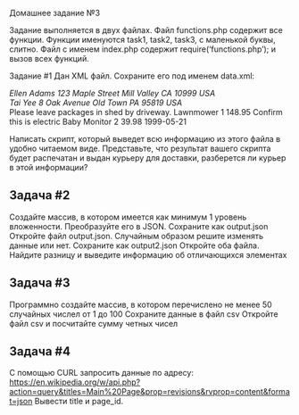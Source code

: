 Домашнее задание №3

Задание выполняется в двух файлах. Файл functions.php содержит все функции. Функции именуются task1, task2, task3, с маленькой буквы, слитно. Файл с именем index.php содержит require(‘functions.php’); и вызов всех функций.

Задание #1
Дан XML файл. Сохраните его под именем data.xml:
<?xml version="1.0"?>
<PurchaseOrder PurchaseOrderNumber="99503" OrderDate="1999-10-20">
  <Address Type="Shipping">
    <Name>Ellen Adams</Name>
    <Street>123 Maple Street</Street>
    <City>Mill Valley</City>
    <State>CA</State>
    <Zip>10999</Zip>
    <Country>USA</Country>
  </Address>
  <Address Type="Billing">
    <Name>Tai Yee</Name>
    <Street>8 Oak Avenue</Street>
    <City>Old Town</City>
    <State>PA</State>
    <Zip>95819</Zip>
    <Country>USA</Country>
  </Address>
  <DeliveryNotes>Please leave packages in shed by driveway.</DeliveryNotes>
  <Items>
    <Item PartNumber="872-AA">
      <ProductName>Lawnmower</ProductName>
      <Quantity>1</Quantity>
      <USPrice>148.95</USPrice>
      <Comment>Confirm this is electric</Comment>
    </Item>
    <Item PartNumber="926-AA">
      <ProductName>Baby Monitor</ProductName>
      <Quantity>2</Quantity>
      <USPrice>39.98</USPrice>
      <ShipDate>1999-05-21</ShipDate>
    </Item>
  </Items>
</PurchaseOrder>

Написать скрипт, который выведет всю информацию из этого файла в удобно читаемом виде. Представьте, что результат вашего скрипта будет распечатан и выдан курьеру для доставки, разберется ли курьер в этой информации?

## Задача #2

Создайте массив, в котором имеется как минимум 1 уровень вложенности. Преобразуйте его в JSON.  Сохраните как output.json
Откройте файл output.json. Случайным образом решите изменять данные или нет. Сохраните как output2.json
Откройте оба файла. Найдите разницу и выведите информацию об отличающихся элементах

## Задача #3

Программно создайте массив, в котором перечислено не менее 50 случайных числел от 1 до 100
Сохраните данные в файл csv
Откройте файл csv и посчитайте сумму четных чисел

## Задача #4

С помощью CURL запросить данные по адресу: 
https://en.wikipedia.org/w/api.php?action=query&titles=Main%20Page&prop=revisions&rvprop=content&format=json
Вывести title и page_id.

